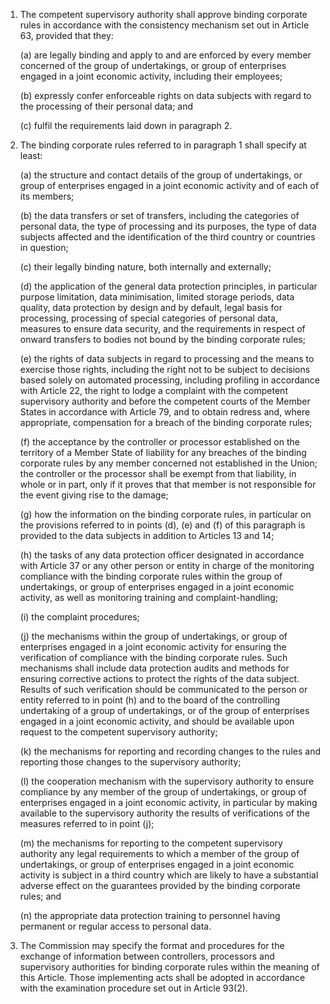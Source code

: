 1. The competent supervisory authority shall approve binding corporate rules in accordance with the consistency mechanism set out in Article 63, provided that they:

    (a) are legally binding and apply to and are enforced by every member concerned of the group of undertakings, or group of enterprises engaged in a joint economic activity, including their employees;

    (b) expressly confer enforceable rights on data subjects with regard to the processing of their personal data; and

    &#40;c) fulfil the requirements laid down in paragraph 2.

2. The binding corporate rules referred to in paragraph 1 shall specify at least:

    (a) the structure and contact details of the group of undertakings, or group of enterprises engaged in a joint economic activity and of each of its members;

    (b) the data transfers or set of transfers, including the categories of personal data, the type of processing and its purposes, the type of data subjects affected and the identification of the third country or countries in question;

    &#40;c) their legally binding nature, both internally and externally;

    (d) the application of the general data protection principles, in particular purpose limitation, data minimisation, limited storage periods, data quality, data protection by design and by default, legal basis for processing, processing of special categories of personal data, measures to ensure data security, and the requirements in respect of onward transfers to bodies not bound by the binding corporate rules;

    (e) the rights of data subjects in regard to processing and the means to exercise those rights, including the right not to be subject to decisions based solely on automated processing, including profiling in accordance with Article 22, the right to lodge a complaint with the competent supervisory authority and before the competent courts of the Member States in accordance with Article 79, and to obtain redress and, where appropriate, compensation for a breach of the binding corporate rules;

    (f) the acceptance by the controller or processor established on the territory of a Member State of liability for any breaches of the binding corporate rules by any member concerned not established in the Union; the controller or the processor shall be exempt from that liability, in whole or in part, only if it proves that that member is not responsible for the event giving rise to the damage;

    (g) how the information on the binding corporate rules, in particular on the provisions referred to in points (d), (e) and (f) of this paragraph is provided to the data subjects in addition to Articles 13 and 14;

    (h) the tasks of any data protection officer designated in accordance with Article 37 or any other person or entity in charge of the monitoring compliance with the binding corporate rules within the group of undertakings, or group of enterprises engaged in a joint economic activity, as well as monitoring training and complaint-handling;

    (i) the complaint procedures;

    (j) the mechanisms within the group of undertakings, or group of enterprises engaged in a joint economic activity for ensuring the verification of compliance with the binding corporate rules. Such mechanisms shall include data protection audits and methods for ensuring corrective actions to protect the rights of the data subject. Results of such verification should be communicated to the person or entity referred to in point (h) and to the board of the controlling undertaking of a group of undertakings, or of the group of enterprises engaged in a joint economic activity, and should be available upon request to the competent supervisory authority;

    (k) the mechanisms for reporting and recording changes to the rules and reporting those changes to the supervisory authority;

    (l) the cooperation mechanism with the supervisory authority to ensure compliance by any member of the group of undertakings, or group of enterprises engaged in a joint economic activity, in particular by making available to the supervisory authority the results of verifications of the measures referred to in point (j);

    (m) the mechanisms for reporting to the competent supervisory authority any legal requirements to which a member of the group of undertakings, or group of enterprises engaged in a joint economic activity is subject in a third country which are likely to have a substantial adverse effect on the guarantees provided by the binding corporate rules; and

    (n) the appropriate data protection training to personnel having permanent or regular access to personal data.

3. The Commission may specify the format and procedures for the exchange of information between controllers, processors and supervisory authorities for binding corporate rules within the meaning of this Article. Those implementing acts shall be adopted in accordance with the examination procedure set out in Article 93(2).
